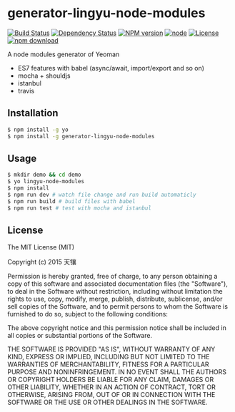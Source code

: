 # generator-lingyu-node-modules

[![Build Status](https://travis-ci.org/LingyuCoder/generator-lingyu-node-modules.png)](https://travis-ci.org/LingyuCoder/generator-lingyu-node-modules)
[![Dependency Status](https://david-dm.org/LingyuCoder/generator-lingyu-node-modules.svg)](https://david-dm.org/LingyuCoder/generator-lingyu-node-modules)
[![NPM version](http://img.shields.io/npm/v/generator-lingyu-node-modules.svg?style=flat-square)](http://npmjs.org/package/generator-lingyu-node-modules)
[![node](https://img.shields.io/badge/node.js-%3E=_4.0-green.svg?style=flat-square)](http://nodejs.org/download/)
[![License](http://img.shields.io/npm/l/generator-lingyu-node-modules.svg?style=flat-square)](LICENSE)
[![npm download](https://img.shields.io/npm/dm/generator-lingyu-node-modules.svg?style=flat-square)](https://npmjs.org/package/generator-lingyu-node-modules)

A node modules generator of Yeoman

* ES7 features with babel (async/await, import/export and so on)
* mocha + shouldjs
* istanbul
* travis

## Installation

```bash
$ npm install -g yo
$ npm install -g generator-lingyu-node-modules
```

## Usage

```bash
$ mkdir demo && cd demo
$ yo lingyu-node-modules
$ npm install
$ npm run dev # watch file change and run build automaticly
$ npm run build # build files with babel
$ npm run test # test with mocha and istanbul
```

## License

The MIT License (MIT)

Copyright (c) 2015 天镶

Permission is hereby granted, free of charge, to any person obtaining a copy of this software and associated documentation files (the "Software"), to deal in the Software without restriction, including without limitation the rights to use, copy, modify, merge, publish, distribute, sublicense, and/or sell copies of the Software, and to permit persons to whom the Software is furnished to do so, subject to the following conditions:

The above copyright notice and this permission notice shall be included in all copies or substantial portions of the Software.

THE SOFTWARE IS PROVIDED "AS IS", WITHOUT WARRANTY OF ANY KIND, EXPRESS OR IMPLIED, INCLUDING BUT NOT LIMITED TO THE WARRANTIES OF MERCHANTABILITY, FITNESS FOR A PARTICULAR PURPOSE AND NONINFRINGEMENT. IN NO EVENT SHALL THE AUTHORS OR COPYRIGHT HOLDERS BE LIABLE FOR ANY CLAIM, DAMAGES OR OTHER LIABILITY, WHETHER IN AN ACTION OF CONTRACT, TORT OR OTHERWISE, ARISING FROM, OUT OF OR IN CONNECTION WITH THE SOFTWARE OR THE USE OR OTHER DEALINGS IN THE SOFTWARE.
